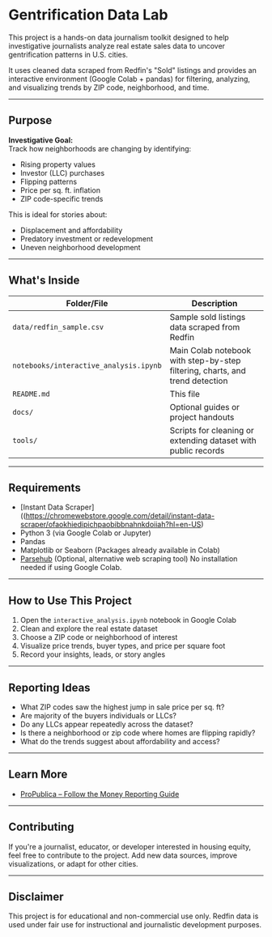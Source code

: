 
# Gentrification Data Lab

This project is a hands-on data journalism toolkit designed to help investigative journalists analyze real estate sales data to uncover gentrification patterns in U.S. cities.

It uses cleaned data scraped from Redfin's "Sold" listings and provides an interactive environment (Google Colab + pandas) for filtering, analyzing, and visualizing trends by ZIP code, neighborhood, and time.

---

## Purpose

**Investigative Goal:**  
Track how neighborhoods are changing by identifying:
- Rising property values
- Investor (LLC) purchases
- Flipping patterns
- Price per sq. ft. inflation
- ZIP code-specific trends

This is ideal for stories about:
- Displacement and affordability
- Predatory investment or redevelopment
- Uneven neighborhood development

---

## What's Inside

| Folder/File | Description |
|-------------|-------------|
| `data/redfin_sample.csv` | Sample sold listings data scraped from Redfin |
| `notebooks/interactive_analysis.ipynb` | Main Colab notebook with step-by-step filtering, charts, and trend detection |
| `README.md` | This file |
| `docs/` | Optional guides or project handouts |
| `tools/` | Scripts for cleaning or extending dataset with public records |

---

## Requirements

- [Instant Data Scraper]((https://chromewebstore.google.com/detail/instant-data-scraper/ofaokhiedipichpaobibbnahnkdoiiah?hl=en-US)
- Python 3 (via Google Colab or Jupyter)
- Pandas
- Matplotlib or Seaborn (Packages already available in Colab)
- [Parsehub](https://www.parsehub.com) (Optional, alternative web scraping tool)
No installation needed if using Google Colab.

---

## How to Use This Project

1. Open the `interactive_analysis.ipynb` notebook in Google Colab
2. Clean and explore the real estate dataset
3. Choose a ZIP code or neighborhood of interest
4. Visualize price trends, buyer types, and price per square foot
5. Record your insights, leads, or story angles

---

## Reporting Ideas

- What ZIP codes saw the highest jump in sale price per sq. ft?
- Are majority of the buyers individuals or LLCs?
- Do any LLCs appear repeatedly across the dataset?
- Is there a neighborhood or zip code where homes are flipping rapidly?
- What do the trends suggest about affordability and access?

---

## Learn More

- [ProPublica – Follow the Money Reporting Guide](https://www.propublica.org/datastore/dataset/follow-the-money-reporting-guide)

---

## Contributing

If you're a journalist, educator, or developer interested in housing equity, feel free to contribute to the project. Add new data sources, improve visualizations, or adapt for other cities.

---

## Disclaimer

This project is for educational and non-commercial use only. Redfin data is used under fair use for instructional and journalistic development purposes.
